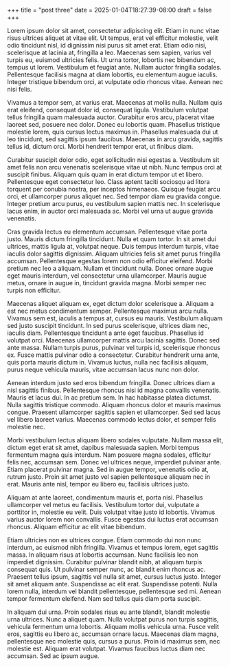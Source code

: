 +++
title =  "post three"
date = 2025-01-04T18:27:39-08:00
draft = false
+++

Lorem ipsum dolor sit amet, consectetur adipiscing elit. Etiam in nunc vitae
risus ultrices aliquet at vitae elit. Ut tempus, erat vel efficitur molestie,
velit odio tincidunt nisl, id dignissim nisi purus sit amet erat. Etiam odio
nisi, scelerisque at lacinia at, fringilla a leo. Maecenas sem sapien, varius
vel turpis eu, euismod ultricies felis. Ut urna tortor, lobortis nec bibendum
ac, tempus ut lorem. Vestibulum et feugiat ante. Nullam auctor fringilla
sodales. Pellentesque facilisis magna at diam lobortis, eu elementum augue
iaculis. Integer tristique bibendum orci, at vulputate odio rhoncus vitae.
Aenean nec nisi felis.

Vivamus a tempor sem, at varius erat. Maecenas at mollis nulla. Nullam quis erat
eleifend, consequat dolor id, consequat ligula. Vestibulum volutpat tellus
fringilla quam malesuada auctor. Curabitur eros arcu, placerat vitae laoreet
sed, posuere nec dolor. Donec eu lobortis quam. Phasellus tristique molestie
lorem, quis cursus lectus maximus in. Phasellus malesuada dui ut leo tincidunt,
sed sagittis ipsum faucibus. Maecenas in arcu gravida, sagittis tellus id,
dictum orci. Morbi hendrerit tempor erat, ut finibus diam.

Curabitur suscipit dolor odio, eget sollicitudin nisi egestas a. Vestibulum sit
amet felis non arcu venenatis scelerisque vitae ut nibh. Nunc tempus orci at
suscipit finibus. Aliquam quis quam in erat dictum tempor ut et libero.
Pellentesque eget consectetur leo. Class aptent taciti sociosqu ad litora
torquent per conubia nostra, per inceptos himenaeos. Quisque feugiat arcu orci,
et ullamcorper purus aliquet nec. Sed tempor diam eu gravida congue. Integer
pretium arcu purus, eu vestibulum sapien mattis nec. In scelerisque lacus enim,
in auctor orci malesuada ac. Morbi vel urna ut augue gravida venenatis.

Cras gravida lectus eu elementum accumsan. Pellentesque vitae porta justo.
Mauris dictum fringilla tincidunt. Nulla et quam tortor. In sit amet dui
ultrices, mattis ligula at, volutpat neque. Duis tempus interdum turpis, vitae
iaculis dolor sagittis dignissim. Aliquam ultricies felis sit amet purus
fringilla accumsan. Pellentesque egestas lorem non odio efficitur eleifend.
Morbi pretium nec leo a aliquam. Nullam et tincidunt nulla. Donec ornare augue
eget mauris interdum, vel consectetur urna ullamcorper. Mauris augue metus,
ornare in augue in, tincidunt gravida magna. Morbi semper nec turpis non
efficitur.

Maecenas aliquet aliquam ex, eget dictum dolor scelerisque a. Aliquam a est nec
metus condimentum semper. Pellentesque maximus arcu nulla. Vivamus sem est,
iaculis a tempus at, cursus eu mauris. Vestibulum aliquam sed justo suscipit
tincidunt. In sed purus scelerisque, ultrices diam nec, iaculis diam.
Pellentesque tincidunt a ante eget faucibus. Phasellus id volutpat orci.
Maecenas ullamcorper mattis arcu lacinia sagittis. Donec sed ante massa. Nullam
turpis purus, pulvinar vel turpis id, scelerisque rhoncus ex. Fusce mattis
pulvinar odio a consectetur. Curabitur hendrerit urna ante, quis porta mauris
dictum in. Vivamus luctus, nulla nec facilisis aliquam, purus neque vehicula
mauris, vitae accumsan lacus nunc non dolor.

Aenean interdum justo sed eros bibendum fringilla. Donec ultrices diam a nisl
sagittis finibus. Pellentesque rhoncus nisi id magna convallis venenatis. Mauris
et lacus dui. In ac pretium sem. In hac habitasse platea dictumst. Nulla
sagittis tristique commodo. Aliquam rhoncus dolor et mauris maximus congue.
Praesent ullamcorper sagittis sapien et ullamcorper. Sed sed lacus vel libero
laoreet varius. Maecenas commodo lectus dolor, et semper felis molestie nec.

Morbi vestibulum lectus aliquam libero sodales vulputate. Nullam massa elit,
dictum eget erat sit amet, dapibus malesuada sapien. Morbi tempus fermentum
magna quis interdum. Nam posuere magna sodales, efficitur felis nec, accumsan
sem. Donec vel ultrices neque, imperdiet pulvinar ante. Etiam placerat pulvinar
magna. Sed in augue tempor, venenatis odio at, rutrum justo. Proin sit amet
justo vel sapien pellentesque aliquam nec in erat. Mauris ante nisl, tempor eu
libero eu, facilisis ultrices justo.

Aliquam at ante laoreet, condimentum mauris et, porta nisi. Phasellus
ullamcorper vel metus eu facilisis. Vestibulum tortor dui, vulputate a porttitor
in, molestie eu velit. Duis volutpat vitae justo id lobortis. Vivamus varius
auctor lorem non convallis. Fusce egestas dui luctus erat accumsan rhoncus.
Aliquam efficitur ac elit vitae bibendum.

Etiam ultricies non ex ultrices congue. Etiam commodo dui non nunc interdum, ac
euismod nibh fringilla. Vivamus et tempus lorem, eget sagittis massa. In aliquam
risus at lobortis accumsan. Nunc facilisis leo non imperdiet dignissim.
Curabitur pulvinar blandit nibh, at aliquam turpis consequat quis. Ut pulvinar
semper nunc, ac blandit enim rhoncus ac. Praesent tellus ipsum, sagittis vel
nulla sit amet, cursus luctus justo. Integer sit amet aliquam ante. Suspendisse
ac elit erat. Suspendisse potenti. Nulla lorem nulla, interdum vel blandit
pellentesque, pellentesque sed mi. Aenean tempor fermentum eleifend. Nam sed
tellus quis diam porta suscipit.

In aliquam dui urna. Proin sodales risus eu ante blandit, blandit molestie urna
ultrices. Nunc a aliquet quam. Nulla volutpat purus non turpis sagittis,
vehicula fermentum urna lobortis. Aliquam mollis vehicula urna. Fusce velit
eros, sagittis eu libero ac, accumsan ornare lacus. Maecenas diam magna,
pellentesque nec molestie quis, cursus a purus. Proin id maximus sem, nec
molestie est. Aliquam erat volutpat. Vivamus faucibus luctus diam nec accumsan.
Sed ac ipsum augue.
